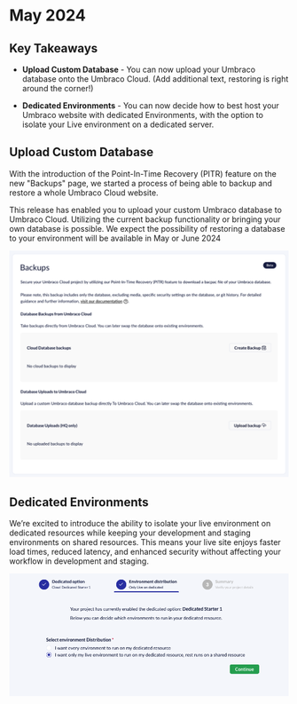 # May 2024

## Key Takeaways

* **Upload Custom Database** - You can now upload your Umbraco database onto the Umbraco Cloud. (Add additional text, restoring is right around the corner!)

* **Dedicated Environments** - You can now decide how to best host your Umbraco website with dedicated Environments, with the option to isolate your Live environment on a dedicated server.


## Upload Custom Database

With the introduction of the Point-In-Time Recovery (PITR) feature on the new "Backups" page, we started a process of being able to backup and restore a whole Umbraco Cloud website. 

This release has enabled you to upload your custom Umbraco database to Umbraco Cloud. Utilizing the current backup functionality or bringing your own database is possible. We expect the possibility of restoring a database to your environment will be available in May or June 2024

![Upload Database on Cloud](images/upload-database-on-cloud.png)


## Dedicated Environments

We’re excited to introduce the ability to isolate your live environment on dedicated resources while keeping your development and staging environments on shared resources. This means your live site enjoys faster load times, reduced latency, and enhanced security without affecting your workflow in development and staging. 

![Dedicated Environment](images/dedicated-environment.png)